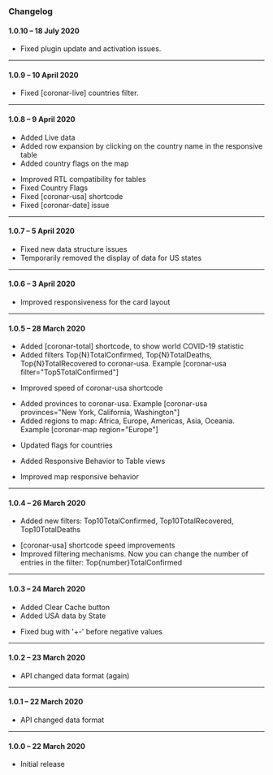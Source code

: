 ### Changelog

#### **1.0.10** – 18 July 2020

* Fixed plugin update and activation issues.

---

#### **1.0.9** – 10 April 2020

* Fixed [coronar-live] countries filter.

---

#### **1.0.8** – 9 April 2020

+ Added Live data
+ Added row expansion by clicking on the country name in the responsive table
+ Added country flags on the map
* Improved RTL compatibility for tables
* Fixed Country Flags
* Fixed [coronar-usa] shortcode
* Fixed [coronar-date] issue

---

#### **1.0.7** – 5 April 2020

* Fixed new data structure issues
* Temporarily removed the display of data for US states

---

#### **1.0.6** – 3 April 2020

* Improved responsiveness for the card layout

---

#### **1.0.5** – 28 March 2020

+ Added [coronar-total] shortcode, to show world COVID-19 statistic
+ Added filters Top{N}TotalConfirmed, Top{N}TotalDeaths, Top{N}TotalRecovered to coronar-usa. Example [coronar-usa filter="Top5TotalConfirmed"]
* Improved speed of coronar-usa shortcode
+ Added provinces to coronar-usa. Example [coronar-usa provinces="New York, California, Washington"]
+ Added regions to map: Africa, Europe, Americas, Asia, Oceania. Example [coronar-map region="Europe"]
* Updated flags for countries
+ Added Responsive Behavior to Table views
* Improved map responsive behavior

---

#### **1.0.4** – 26 March 2020

+ Added new filters: Top10TotalConfirmed, Top10TotalRecovered, Top10TotalDeaths
* [coronar-usa] shortcode speed improvements
* Improved filtering mechanisms. Now you can change the number of entries in the filter: Top{number}TotalConfirmed

---

#### **1.0.3** – 24 March 2020

+ Added Clear Cache button
+ Added USA data by State
* Fixed bug with '+-' before negative values

---

#### **1.0.2** – 23 March 2020

* API changed data format (again)

---

#### **1.0.1** – 22 March 2020

* API changed data format

---

#### **1.0.0** – 22 March 2020

* Initial release
